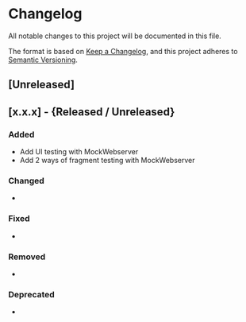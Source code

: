 # Changelog
All notable changes to this project will be documented in this file.

The format is based on [Keep a Changelog](https://keepachangelog.com/en/1.0.0/),
and this project adheres to [Semantic Versioning](https://semver.org/spec/v2.0.0.html).

## [Unreleased]
## [x.x.x] - {Released / Unreleased}
### Added
- Add UI testing with MockWebserver
- Add 2 ways of fragment testing with MockWebserver
### Changed
-
### Fixed
-
### Removed
-
### Deprecated
-

